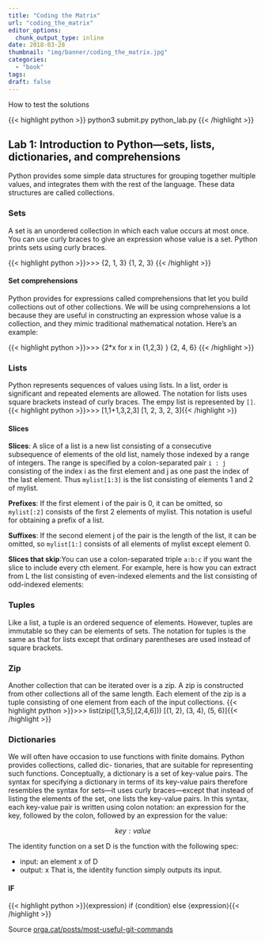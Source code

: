 ```yaml
---
title: "Coding the Matrix"
url: "coding_the_matrix"
editor_options: 
  chunk_output_type: inline
date: 2018-03-28
thumbnail: "img/banner/coding_the_matrix.jpg"
categories:
  - "book"
tags: 
draft: false
---
```

How to test the solutions

{{< highlight python >}}
python3 submit.py python_lab.py
{{< /highlight >}}

## Lab 1: Introduction to Python—sets, lists, dictionaries, and comprehensions

Python provides some simple data structures for grouping together multiple values, and integrates them with the rest of the language. These data structures are called collections. 

### Sets

A set is an unordered collection in which each value occurs at most once. You can use curly braces to give an expression whose value is a set. Python prints sets using curly braces.

{{< highlight python >}}>>> {2, 1, 3}
{1, 2, 3}
{{< /highlight >}}

#### Set comprehensions

Python provides for expressions called comprehensions that let you build collections out of other collections. We will be using comprehensions a lot because they are useful in constructing an expression whose value is a collection, and they mimic traditional mathematical notation. Here’s an example:

{{< highlight python >}}>>> {2*x for x in {1,2,3} }
{2, 4, 6}
{{< /highlight >}}

### Lists

Python represents sequences of values using lists. In a list, order is significant and repeated elements are allowed. The notation for lists uses square brackets instead of curly braces. The empy list is represented by `[]`.
{{< highlight python >}}>>> [1,1+1,3,2,3]
[1, 2, 3, 2, 3]{{< /highlight >}}

#### Slices

**Slices**: A slice of a list is a new list consisting of a consecutive subsequence of elements of the old list, namely those indexed by a range of integers. The range is specified by a colon-separated pair `i : j` consisting of the index i as the first element and j as one past the index of the last element. Thus `mylist[1:3]` is the list consisting of elements 1 and 2 of mylist.

**Prefixes**: If the first element i of the pair is 0, it can be omitted, so `mylist[:2]` consists of the first 2 elements of mylist. This notation is useful for obtaining a prefix of a list.

**Suffixes**: If the second element j of the pair is the length of the list, it can be omitted, so `mylist[1:]` consists of all elements of mylist except element 0.

**Slices that skip**:You can use a colon-separated triple `a:b:c` if you want the slice to include every cth element. For example, here is how you can extract from L the list consisting of even-indexed elements and the list consisting of odd-indexed elements:

### Tuples

Like a list, a tuple is an ordered sequence of elements. However, tuples are immutable so they can be elements of sets. The notation for tuples is the same as that for lists except that ordinary parentheses are used instead of square brackets.

### Zip

Another collection that can be iterated over is a zip. A zip is constructed from other collections all of the same length. Each element of the zip is a tuple consisting of one element from each of the input collections.
{{< highlight python >}}>>> list(zip([1,3,5],[2,4,6]))
[(1, 2), (3, 4), (5, 6)]{{< /highlight >}}

### Dictionaries

We will often have occasion to use functions with finite domains. Python provides collections, called dic- tionaries, that are suitable for representing such functions. Conceptually, a dictionary is a set of key-value pairs. The syntax for specifying a dictionary in terms of its key-value pairs therefore resembles the syntax for sets—it uses curly braces—except that instead of listing the elements of the set, one lists the key-value pairs. In this syntax, each key-value pair is written using colon notation: an expression for the key, followed by the colon, followed by an expression for the value:

$$key : value$$

The identity function on a set D is the function with the following spec: 
- input: an element x of D
- output: x
That is, the identity function simply outputs its input.

#### IF

{{< highlight python >}}⟨expression⟩ if ⟨condition⟩ else ⟨expression⟩{{< /highlight >}}

Source <a href="https://orga.cat/posts/most-useful-git-commands" target="_blank">orga.cat/posts/most-useful-git-commands</a>
